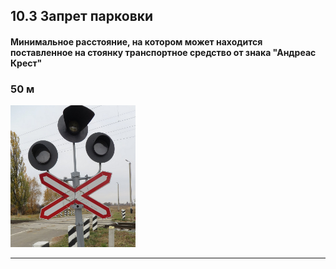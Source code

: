 ## 10.3 Запрет парковки

#### Минимальное расстояние, на котором может находится поставленное на стоянку транспортное средство от знака "Андреас Крест" 
### 50 м

<img src="/img/sign/andreas_cross.png" alt="andreas-cross" width="200"/>

---